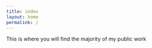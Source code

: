 ```yaml
---
title: index
layout: home
permalink: /
---
```


This is where you will find the majority of my public work
